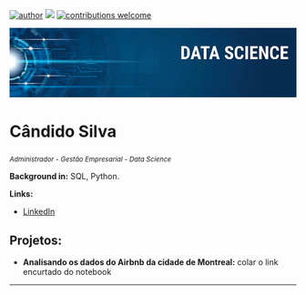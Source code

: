 [![author](https://img.shields.io/badge/author-candidosilva-red.svg)](https://www.linkedin.com/in/cândidosilva) [![](https://img.shields.io/badge/python-3.7+-blue.svg)](https://www.python.org/downloads/release/python-365/) [![contributions welcome](https://img.shields.io/badge/contributions-welcome-brightgreen.svg?style=flat)](https://github.com/carlosfab/data_science/issues)

<p align="center">
  <img src="banner.png" >
</p>

# Cândido Silva
<sub>*Administrador - Gestão Empresarial - Data Science*</sub>


**Background in:** SQL, Python.

**Links:**
* [LinkedIn](https://www.linkedin.com/in/cândidosilva)


## Projetos:

* **Analisando os dados do Airbnb da cidade de Montreal:** colar o link encurtado do notebook

---




